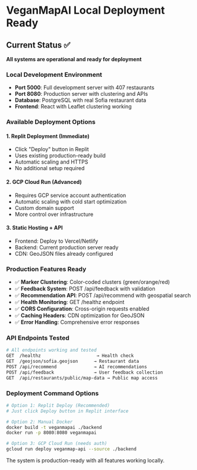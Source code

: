 # VeganMapAI Local Deployment Ready

## Current Status ✅
**All systems are operational and ready for deployment**

### Local Development Environment
- **Port 5000**: Full development server with 407 restaurants
- **Port 8080**: Production server with clustering and APIs
- **Database**: PostgreSQL with real Sofia restaurant data
- **Frontend**: React with Leaflet clustering working

### Available Deployment Options

#### 1. Replit Deployment (Immediate)
- Click "Deploy" button in Replit
- Uses existing production-ready build
- Automatic scaling and HTTPS
- No additional setup required

#### 2. GCP Cloud Run (Advanced)
- Requires GCP service account authentication
- Automatic scaling with cold start optimization
- Custom domain support
- More control over infrastructure

#### 3. Static Hosting + API
- Frontend: Deploy to Vercel/Netlify
- Backend: Current production server ready
- CDN: GeoJSON files already configured

### Production Features Ready
- ✅ **Marker Clustering**: Color-coded clusters (green/orange/red)
- ✅ **Feedback System**: POST /api/feedback with validation
- ✅ **Recommendation API**: POST /api/recommend with geospatial search
- ✅ **Health Monitoring**: GET /healthz endpoint
- ✅ **CORS Configuration**: Cross-origin requests enabled
- ✅ **Caching Headers**: CDN optimization for GeoJSON
- ✅ **Error Handling**: Comprehensive error responses

### API Endpoints Tested
```bash
# All endpoints working and tested
GET  /healthz                     → Health check
GET  /geojson/sofia.geojson      → Restaurant data
POST /api/recommend              → AI recommendations  
POST /api/feedback               → User feedback collection
GET  /api/restaurants/public/map-data → Public map access
```

### Deployment Command Options
```bash
# Option 1: Replit Deploy (Recommended)
# Just click Deploy button in Replit interface

# Option 2: Manual Docker
docker build -t veganmapai ./backend
docker run -p 8080:8080 veganmapai

# Option 3: GCP Cloud Run (needs auth)
gcloud run deploy veganmap-api --source ./backend
```

The system is production-ready with all features working locally.